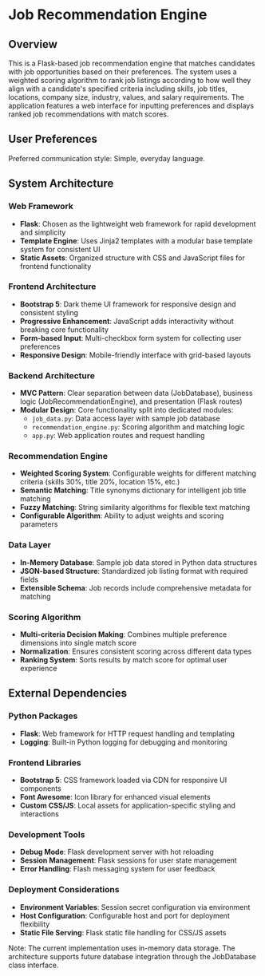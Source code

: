 # Job Recommendation Engine

## Overview

This is a Flask-based job recommendation engine that matches candidates with job opportunities based on their preferences. The system uses a weighted scoring algorithm to rank job listings according to how well they align with a candidate's specified criteria including skills, job titles, locations, company size, industry, values, and salary requirements. The application features a web interface for inputting preferences and displays ranked job recommendations with match scores.

## User Preferences

Preferred communication style: Simple, everyday language.

## System Architecture

### Web Framework
- **Flask**: Chosen as the lightweight web framework for rapid development and simplicity
- **Template Engine**: Uses Jinja2 templates with a modular base template system for consistent UI
- **Static Assets**: Organized structure with CSS and JavaScript files for frontend functionality

### Frontend Architecture
- **Bootstrap 5**: Dark theme UI framework for responsive design and consistent styling
- **Progressive Enhancement**: JavaScript adds interactivity without breaking core functionality
- **Form-based Input**: Multi-checkbox form system for collecting user preferences
- **Responsive Design**: Mobile-friendly interface with grid-based layouts

### Backend Architecture
- **MVC Pattern**: Clear separation between data (JobDatabase), business logic (JobRecommendationEngine), and presentation (Flask routes)
- **Modular Design**: Core functionality split into dedicated modules:
  - `job_data.py`: Data access layer with sample job database
  - `recommendation_engine.py`: Scoring algorithm and matching logic
  - `app.py`: Web application routes and request handling

### Recommendation Engine
- **Weighted Scoring System**: Configurable weights for different matching criteria (skills 30%, title 20%, location 15%, etc.)
- **Semantic Matching**: Title synonyms dictionary for intelligent job title matching
- **Fuzzy Matching**: String similarity algorithms for flexible text matching
- **Configurable Algorithm**: Ability to adjust weights and scoring parameters

### Data Layer
- **In-Memory Database**: Sample job data stored in Python data structures
- **JSON-based Structure**: Standardized job listing format with required fields
- **Extensible Schema**: Job records include comprehensive metadata for matching

### Scoring Algorithm
- **Multi-criteria Decision Making**: Combines multiple preference dimensions into single match score
- **Normalization**: Ensures consistent scoring across different data types
- **Ranking System**: Sorts results by match score for optimal user experience

## External Dependencies

### Python Packages
- **Flask**: Web framework for HTTP request handling and templating
- **Logging**: Built-in Python logging for debugging and monitoring

### Frontend Libraries
- **Bootstrap 5**: CSS framework loaded via CDN for responsive UI components
- **Font Awesome**: Icon library for enhanced visual elements
- **Custom CSS/JS**: Local assets for application-specific styling and interactions

### Development Tools
- **Debug Mode**: Flask development server with hot reloading
- **Session Management**: Flask sessions for user state management
- **Error Handling**: Flash messaging system for user feedback

### Deployment Considerations
- **Environment Variables**: Session secret configuration via environment
- **Host Configuration**: Configurable host and port for deployment flexibility
- **Static File Serving**: Flask static file handling for CSS/JS assets

Note: The current implementation uses in-memory data storage. The architecture supports future database integration through the JobDatabase class interface.